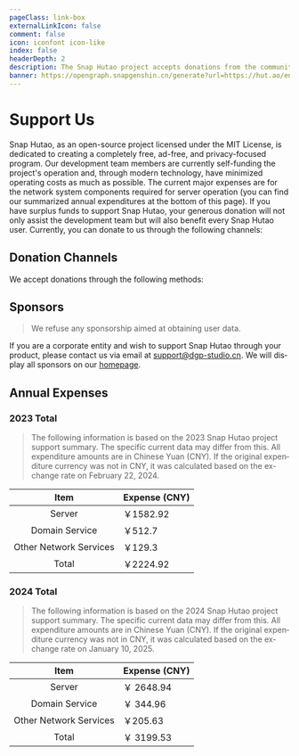 ```yaml
---
pageClass: link-box
externalLinkIcon: false
comment: false
icon: iconfont icon-like
index: false
headerDepth: 2
description: The Snap Hutao project accepts donations from the community to sustain its operations, and we sincerely thank everyone who has supported this project.
banner: https://opengraph.snapgenshin.cn/generate?url=https://hut.ao/en/support-us.html
---
```


# Support Us

Snap Hutao, as an open-source project licensed under the MIT License, is dedicated to creating a completely free, ad-free, and privacy-focused program. Our development team members are currently self-funding the project's operation and, through modern technology, have minimized operating costs as much as possible. The current major expenses are for the network system components required for server operation (you can find our summarized annual expenditures at the bottom of this page). If you have surplus funds to support Snap Hutao, your generous donation will not only assist the development team but will also benefit every Snap Hutao user. Currently, you can donate to us through the following channels:

## Donation Channels

We accept donations through the following methods:

<Sponsor lang="en" />

## Sponsors

> We refuse any sponsorship aimed at obtaining user data.

If you are a corporate entity and wish to support Snap Hutao through your product, please contact us via email at [support@dgp-studio.cn](mailto://support@dgp-studio.cn). We will display all sponsors on our [homepage](README.md#sponsorship).

## Annual Expenses

### 2023 Total

> The following information is based on the 2023 Snap Hutao project support summary. The specific current data may differ from this.
> All expenditure amounts are in Chinese Yuan (CNY). If the original expenditure currency was not in CNY, it was calculated based on the exchange rate on February 22, 2024.

|          Item          | Expense (CNY) |
| :--------------------: | ------------- |
|         Server         | ￥1582.92     |
|     Domain Service     | ￥512.7       |
| Other Network Services | ￥129.3       |
|         Total          | ￥2224.92     |

### 2024 Total

> The following information is based on the 2024 Snap Hutao project support summary. The specific current data may differ from this.
> All expenditure amounts are in Chinese Yuan (CNY). If the original expenditure currency was not in CNY, it was calculated based on the exchange rate on January 10, 2025.

|          Item          | Expense (CNY) |
| :--------------------: | ------------- |
|         Server         | ￥ 2648.94    |
|     Domain Service     | ￥ 344.96     |
| Other Network Services | ￥205.63      |
|         Total          | ￥ 3199.53    |

